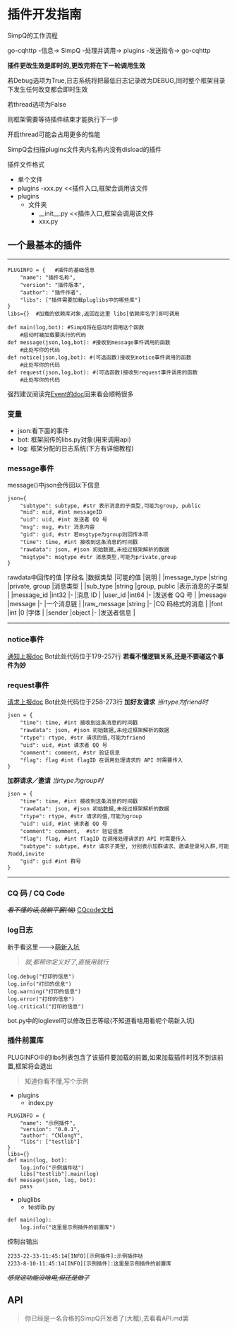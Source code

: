 # 插件开发指南

SimpQ的工作流程

go-cqhttp -信息-> SimpQ -处理并调用-> plugins -发送指令-> go-cqhttp

**插件更改生效是即时的,更改完将在下一轮调用生效**

若Debug选项为True,日志系统将把最低日志记录改为DEBUG,同时整个框架目录下发生任何改变都会即时生效

若thread选项为False

则框架需要等待插件结束才能执行下一步

开启thread可能会占用更多的性能



SimpQ会扫描plugins文件夹内名称内没有disload的插件

插件文件格式

- 单个文件
- plugins
	-xxx.py      	  <<插件入口,框架会调用该文件
- plugins
	- 文件夹
		- \_\_init__.py <<插件入口,框架会调用该文件
		- xxx.py

## 一个最基本的插件
--------------------
```
PLUGINFO = {   #插件的基础信息
    "name": "插件名称",
    "version": "插件版本",
    "author": "插件作者",
    "libs": ["插件需要加载pluglibs中的哪些库"]
}
libs={}  #加载的依赖库对象,返回在这里 libs[依赖库名字]即可调用

def main(log,bot): #SimpQ将在启动时调用这个函数
	#启动时被加载要执行的代码
def message(json,log,bot): #接收到message事件调用的函数
	#此处写你的代码
def notice(json,log,bot): #(可选函数)接收到notice事件调用的函数
	#此处写你的代码
def request(json,log,bot): #(可选函数)接收到request事件调用的函数
	#此处写你的代码
```
强烈建议阅读完[Event的doc](https://docs.go-cqhttp.org/event/#%E9%80%9A%E7%94%A8%E6%95%B0%E6%8D%AE)回来看会顺畅很多

### 变量
- json:看下面的事件
- bot: 框架回传的libs.py对象(用来调用api)
- log: 框架分配的日志系统(下方有详细教程)

### message事件
message()中json会传回以下信息
```
json={
	"subtype": subtype, #str 表示消息的子类型,可能为group, public
	"mid": mid, #int messageID
	"uid": uid, #int 发送者 QQ 号
	"msg": msg, #str 消息内容
	"gid": gid, #str 若msgtype为group则回传本项
	"time": time, #int 接收到这条消息的时间戳
	"rawdata": json, #json 初始数据,未经过框架解析的数据
	"msgtype": msgtype #str 消息类型,可能为private,group 
}
```

rawdata中回传的值
|字段名			|数据类型		|可能的值		|说明				|
|message_type	|string 	    |private, group	|消息类型			|
|sub_type		|string 	    |group, public	|表示消息的子类型	    |
|message_id		|int32			|-				|消息 ID			    |
|user_id		|int64			|-				|发送者 QQ 号		|
|message		|message     	|-				|一个消息链			|
|raw_message	|string         |-				|CQ 码格式的消息	    |
|font			|int			|0				|字体				|
|sender			|object 	    |-				|发送者信息			|
***
### notice事件
[通知上报doc](https://docs.go-cqhttp.org/event/#%E9%80%9A%E7%9F%A5%E4%B8%8A%E6%8A%A5-1)
Bot此处代码位于179-257行
**若看不懂逻辑关系,还是不要碰这个事件为妙**

### request事件
[请求上报doc](https://docs.go-cqhttp.org/event/#%E8%AF%B7%E6%B1%82%E4%B8%8A%E6%8A%A5-1)
Bot此处代码位于258-273行
**加好友请求**
*当rtype为friend时*
```
json = {
	"time": time, #int 接收到这条消息的时间戳
	"rawdata": json, #json 初始数据,未经过框架解析的数据
	"rtype": rtype, #str 请求的值,可能为friend
	"uid": uid, #int 请求者 QQ 号
	"comment": comment, #str 验证信息
	"flag": flag #int flagID 在调用处理请求的 API 时需要传入
}
```
**加群请求／邀请**
*当rtype为group时*
```
json = {
	"time": time, #int 接收到这条消息的时间戳
	"rawdata": json, #json 初始数据,未经过框架解析的数据
	"rtype": rtype, #str 请求的值,可能为group
	"uid": uid, #int 请求者 QQ 号
	"comment": comment,  #str 验证信息
	"flag": flag, #int flagID 在调用处理请求的 API 时需要传入
	"subtype": subtype, #str 请求子类型, 分别表示加群请求、邀请登录号入群,可能为add,invite
	"gid": gid #int 群号
}
```
***
### CQ 码 / CQ Code
~~*看不懂的话,就躺平罢(恼)*~~
[CQcode文档](https://docs.go-cqhttp.org/cqcode/#%E8%BD%AC%E4%B9%89)

### log日志
新手看这里--->[萌新入坑](https://zhuanlan.zhihu.com/p/476549020)
> *就,都帮你定义好了,直接用就行*
```
log.debug("打印的信息")
log.info("打印的信息")
log.warning("打印的信息")
log.error("打印的信息")
log.critical("打印的信息")
```
bot.py中的loglevel可以修改日志等级(不知道看啥用看呢个萌新入坑)

### 插件前置库
PLUGINFO中的libs列表包含了该插件要加载的前置,如果加载插件时找不到该前置,框架将会退出
> 知道你看不懂,写个示例
- plugins
	- index.py
```
PLUGINFO = {
    "name": "示例插件",
    "version": "0.0.1",
    "author": "CNlongY",
    "libs": ["testlib"]
}
libs={}
def main(log, bot):
    log.info("示例插件哒")
	libs["testlib"].main(log)
def message(json, log, bot):
	pass
```
- pluglibs
	- testlib.py
```
def main(log):
	log.info("这里是示例插件的前置库")
```
控制台输出
```
2233-22-33-11:45:14[INFO][示例插件]:示例插件哒
2233-8-10-11:45:14[INFO][示例插件]:这里是示例插件的前置库
```
~~*感觉这功能没啥用,但还是做了*~~

## API
> 你已经是一名合格的SimpQ开发者了(大概),去看看API.md罢
